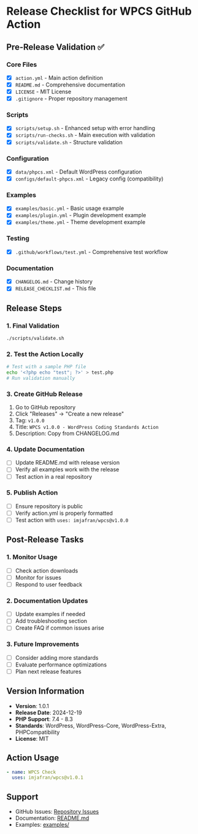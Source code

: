 # Release Checklist for WPCS GitHub Action

## Pre-Release Validation ✅

### Core Files
- [x] `action.yml` - Main action definition
- [x] `README.md` - Comprehensive documentation
- [x] `LICENSE` - MIT License
- [x] `.gitignore` - Proper repository management

### Scripts
- [x] `scripts/setup.sh` - Enhanced setup with error handling
- [x] `scripts/run-checks.sh` - Main execution with validation
- [x] `scripts/validate.sh` - Structure validation

### Configuration
- [x] `data/phpcs.xml` - Default WordPress configuration
- [x] `configs/default-phpcs.xml` - Legacy config (compatibility)

### Examples
- [x] `examples/basic.yml` - Basic usage example
- [x] `examples/plugin.yml` - Plugin development example
- [x] `examples/theme.yml` - Theme development example

### Testing
- [x] `.github/workflows/test.yml` - Comprehensive test workflow

### Documentation
- [x] `CHANGELOG.md` - Change history
- [x] `RELEASE_CHECKLIST.md` - This file

## Release Steps

### 1. Final Validation
```bash
./scripts/validate.sh
```

### 2. Test the Action Locally
```bash
# Test with a sample PHP file
echo '<?php echo "test"; ?>' > test.php
# Run validation manually
```

### 3. Create GitHub Release
1. Go to GitHub repository
2. Click "Releases" → "Create a new release"
3. Tag: `v1.0.0`
4. Title: `WPCS v1.0.0 - WordPress Coding Standards Action`
5. Description: Copy from CHANGELOG.md

### 4. Update Documentation
- [ ] Update README.md with release version
- [ ] Verify all examples work with the release
- [ ] Test action in a real repository

### 5. Publish Action
- [ ] Ensure repository is public
- [ ] Verify action.yml is properly formatted
- [ ] Test action with `uses: imjafran/wpcs@v1.0.0`

## Post-Release Tasks

### 1. Monitor Usage
- [ ] Check action downloads
- [ ] Monitor for issues
- [ ] Respond to user feedback

### 2. Documentation Updates
- [ ] Update examples if needed
- [ ] Add troubleshooting section
- [ ] Create FAQ if common issues arise

### 3. Future Improvements
- [ ] Consider adding more standards
- [ ] Evaluate performance optimizations
- [ ] Plan next release features

## Version Information

- **Version**: 1.0.1
- **Release Date**: 2024-12-19
- **PHP Support**: 7.4 - 8.3
- **Standards**: WordPress, WordPress-Core, WordPress-Extra, PHPCompatibility
- **License**: MIT

## Action Usage

```yaml
- name: WPCS Check
  uses: imjafran/wpcs@v1.0.1
```

## Support

- GitHub Issues: [Repository Issues](https://github.com/imjafran/wpcs/issues)
- Documentation: [README.md](README.md)
- Examples: [examples/](examples/) 